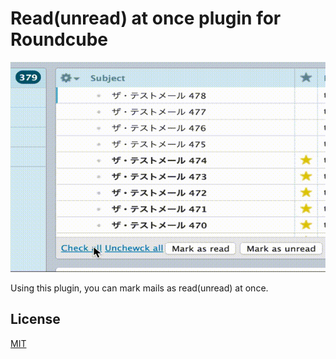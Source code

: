 Read(unread) at once plugin for Roundcube
====

![Screenshot](https://raw.githubusercontent.com/tbsmcd/read_at_once/images/rao.gif)

Using this plugin, you can mark mails as read(unread) at once.

## License
[MIT](https://github.com/tbsmcd/read_at_once/blob/master/LICENSE)